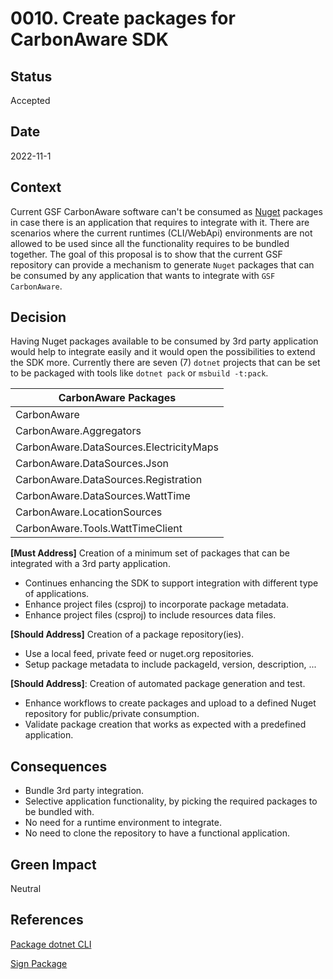 # 0010. Create packages for CarbonAware SDK

## Status

Accepted

## Date

2022-11-1

## Context

Current GSF CarbonAware software can't be consumed as
[Nuget](https://www.nuget.org) packages in case there is an application that
requires to integrate with it. There are scenarios where the current runtimes
(CLI/WebApi) environments are not allowed to be used since all the functionality
requires to be bundled together. The goal of this proposal is to show that the
current GSF repository can provide a mechanism to generate `Nuget` packages that
can be consumed by any application that wants to integrate with
`GSF CarbonAware`.

## Decision

Having Nuget packages available to be consumed by 3rd party application would
help to integrate easily and it would open the possibilities to extend the SDK
more. Currently there are seven (7) `dotnet` projects that can be set to be
packaged with tools like `dotnet pack` or `msbuild -t:pack`.

| CarbonAware Packages                    |
| --------------------------------------- |
| CarbonAware                             |
| CarbonAware.Aggregators                 |
| CarbonAware.DataSources.ElectricityMaps |
| CarbonAware.DataSources.Json            |
| CarbonAware.DataSources.Registration    |
| CarbonAware.DataSources.WattTime        |
| CarbonAware.LocationSources             |
| CarbonAware.Tools.WattTimeClient        |

**[Must Address]** Creation of a minimum set of packages that can be integrated
with a 3rd party application.

- Continues enhancing the SDK to support integration with different type of
  applications.
- Enhance project files (csproj) to incorporate package metadata.
- Enhance project files (csproj) to include resources data files.

**[Should Address]** Creation of a package repository(ies).

- Use a local feed, private feed or nuget.org repositories.
- Setup package metadata to include packageId, version, description, ...

**[Should Address]**: Creation of automated package generation and test.

- Enhance workflows to create packages and upload to a defined Nuget repository
  for public/private consumption.
- Validate package creation that works as expected with a predefined
  application.

## Consequences

- Bundle 3rd party integration.
- Selective application functionality, by picking the required packages to be
  bundled with.
- No need for a runtime environment to integrate.
- No need to clone the repository to have a functional application.

## Green Impact

Neutral

## References

[Package dotnet CLI](https://learn.microsoft.com/en-us/nuget/create-packages/creating-a-package-dotnet-cli)

[Sign Package](https://learn.microsoft.com/en-us/nuget/create-packages/sign-a-package)
